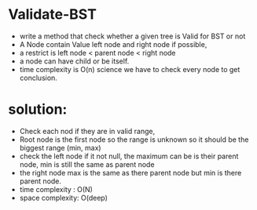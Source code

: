 # Validate-BST
- write a method that check whether a given tree is Valid for BST or not
- A Node contain Value left node and right node if possible,
- a restrict is left node < parent node < right node
- a node can have child or be itself.
- time complexity is O(n) science we have to check every node to get conclusion.
# solution:
- Check each nod if they are in valid range,
- Root node is the first node  so the range is unknown so it should be the biggest range (min, max)
- check the left node if it not null, the maximum can be is their parent node, min is still the same as parent node
- the right node max is the same as there parent node but min is there parent node.
- time complexity : O(N)
- space complexity: O(deep)
